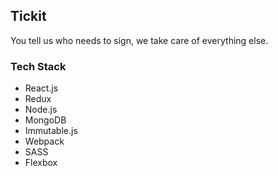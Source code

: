 ## Tickit

You tell us who needs to sign, we take care of everything else.


### Tech Stack

- React.js
- Redux
- Node.js
- MongoDB
- Immutable.js
- Webpack
- SASS
- Flexbox